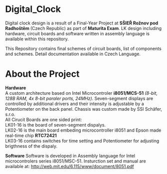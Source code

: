 # Digital_Clock
Digital clock design is a result of a Final-Year Project at <b>SŠIEŘ Rožnov pod Radhoštěm </b> (Czech Republic) as part of <b>Maturita Exam</b>. LK design including hardware, circuit boards and software written in assembly language is available within this repository. 

This Repository contains final schemes of circuit boards, list of components and schemes. Detail documentation available in Czech Language. 

# About the Project
<b>Hardware</b><br>
A custom architecture based on Intel Microcontroler <b>i8051/MCS-51</b> *(8-bit, 128B RAM, 4x 8-bit paraler ports, 24MHz)*. Seven-segment displays are controlled by additional drivers and their intensity is adjustable by 
a Potentiometer on the back panel. Chassis was custom made by SSI Schäfer, s.r.o. <br>
All Cirucit Boards are one sided print: <br>
LK01-16 is the board of seven-segment dispalys. <br>
LK02-16 is the main board embeding microcontroller i8051 and Epson made real-time chip <b>RTC72421</b><br>
LK03-16 contains switches for time setting and Potentiometer for adjusting brigthness of the dispaly.

<b>Software</b>
Software is developed in Assembly language for Intel microcontrolers series i8051/MSC-51. 
Insturction set and manual are available at: <a href='http://web.mit.edu/6.115/www/document/8051.pdf'> http://web.mit.edu/6.115/www/document/8051.pdf </a>
